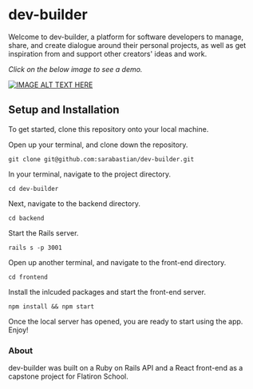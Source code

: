 # dev-builder
Welcome to dev-builder, a platform for software developers to manage, share, and create dialogue around their personal projects, as well as get inspiration from and support other creators' ideas and work.

*Click on the below image to see a demo.*

[![IMAGE ALT TEXT HERE](https://github.com/sarabastian/dev-builder/blob/main/frontend/public/Screen%20Shot%202021-02-21%20at%203.20.42%20PM.png)](https://www.youtube.com/watch?v=H8_LGSDINUk)

## Setup and Installation
To get started, clone this repository onto your local machine.

Open up your terminal, and clone down the repository.

```
git clone git@github.com:sarabastian/dev-builder.git
```

In your terminal, navigate to the project directory.

```
cd dev-builder
```

Next, navigate to the backend directory.
```
cd backend
```
Start the Rails server.
```
rails s -p 3001
```
Open up another terminal, and navigate to the front-end directory.
```
cd frontend
```

Install the inlcuded packages and start the front-end server.
```
npm install && npm start
```

Once the local server has opened, you are ready to start using the app. Enjoy!

### About

dev-builder was built on a Ruby on Rails API and a React front-end as a capstone project for Flatiron School.
